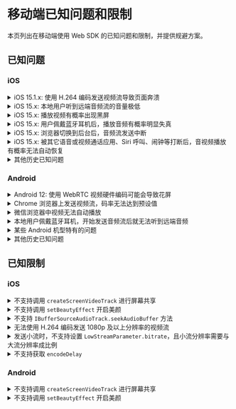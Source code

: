 # 移动端已知问题和限制

本页列出在移动端使用 Web SDK 的已知问题和限制，并提供规避方案。

## 已知问题

### iOS

<details>
<summary>iOS 15.1.x: 使用 H.264 编码发送视频流导致页面奔溃</summary>
<p>

**影响范围**：iOS 15.1.x 上的所有浏览器及内嵌 WkWebView 的应用。
</p>
<p>

**问题描述**：在 iOS 15.1.x 上的 Safari 浏览器和内嵌 WkWebView 的应用（如微信浏览器和 Chrome 浏览器）中，如果你调用 `createClient` 时将 `codec` 设为 `'h264'`，发送视频流后，页面会崩溃。
</p>
<p>

**问题原因**：该问题是由 iOS 15.x 上 WebKit 视频编码功能回退导致，详见 [WebKit Bug 231505](https://bugs.webkit.org/show_bug.cgi?id=231505)。
</p>
<p>

**规避方案**：使用 VP8 进行视频编码。

```javascript
createClient({codec:'vp8', mode})
```
</p>
</details>

<details>
<summary>iOS 15.x: 本地用户听到远端音频流的音量极低</summary>
<p>

**影响范围**：iOS 15.x 上的所有浏览器及内嵌 WkWebView 的应用。</p>
<p>

**问题描述**：在 iOS 15.x 上的 Safari 浏览器和内嵌 WkWebView 的应用（如微信浏览器和 Chrome 浏览器）中，订阅并播放远端音频轨道 `RemoteAudioTrack` 后，播放音量有概率极低，且音频从听筒中而不是扬声器中播放出来。</p>
<p>

**问题原因**：该问题是由 iOS 15.x 上 WebKit 音频功能回退导致，详见 [WebKit Bug 230902](https://bugs.webkit.org/show_bug.cgi?id=230902)。
</p>
<p>

**规避方案**：在 iOS 15.x 上使用 `WebAudio` 进行音频播放并使用 `GainNode` 调整音量后，可以提高播放音量。Agora 建议你按照以下步骤规避该问题：
1. 升级至 Web SDK 4.9.0 或以上版本。
2. 设置 SDK 私有参数 `REMOTE_AUDIO_TRACK_USES_WEB_AUDIO` 为 `true`。SDK 内部会使用 `WebAudio` 播放远端音频流。示例代码如下：
   ```javascript
   function isIOS15(ua){
       // 通过 UA 判断 iOS 版本是否为 15
   }

   if(isIOS15(navigator.userAgent)){
       AgoraRTC.setParameter("REMOTE_AUDIO_TRACK_USES_WEB_AUDIO", true);
   }
   ```
</p>
</details>

<details>
<summary>iOS 15.x: 播放视频有概率出现黑屏</summary>
<p>

**影响范围**：iOS 15.x 上的所有浏览器及内嵌 WkWebView 的应用。
</p>
<p>

**问题描述**：在 iOS 15.x 上的 Safari 浏览器和内嵌 WkWebView 的应用（如微信浏览器和 Chrome 浏览器）中，在 DOM 中播放视频且在 `video` 元素或其父元素添加某些 CSS 属性（如 `transform`、`animation`）后，或者改变 CSS 属性重绘视频渲染区域后，有概率视频播放出现黑屏。
</p>
<p>

**问题原因**：该问题是由 iOS 15.x 上 WebKit 视频渲染功能回退导致，详见 [WebKit Bug 230902](https://bugs.webkit.org/show_bug.cgi?id=230902)。
</p>
<p>

**规避方案**：升级至 Web SDK 4.x 最新版本，并且尽量减少更改 `video` 元素及其父元素的 CSS 属性。
</p>
</details>


<details>
<summary>iOS 15.x: 用户佩戴蓝牙耳机后，播放音频有概率明显失真</summary>
<p>

**影响范围**：iOS 15.x 上的所有浏览器及内嵌 WkWebView 的应用。
</p>
<p>

**问题描述**：在 iOS 15.x 上的 Safari 浏览器和内嵌 WkWebView 的应用（如微信浏览器和 Chrome 浏览器）中，如果用户佩戴蓝牙耳机进行音频播放，音频有概率明显失真。
</p>
<p>

**问题原因**：该问题是由 iOS 15.x 上 WebKit 音频播放功能回退导致，详见 [WebKit Bug 231422](https://bugs.webkit.org/show_bug.cgi?id=231422)。
</p>
<p>

**规避方案**：暂无
</p>
</details>

<details>
<summary>iOS 15.x: 浏览器切换到后台后，音频流发送中断</summary>
<p>

**影响范围**：iOS 15.x 上的所有浏览器及内嵌 WkWebView 的应用。
</p>
<p>

**问题描述**：在 iOS 15.x 上的 Safari 浏览器和内嵌 WkWebView 的应用（如微信浏览器和 Chrome 浏览器）中发送音频流，浏览器或应用切换到后台后，音频流发送会中断。
</p>
<p>

**问题原因**：由于 WebKit 的 [bug](https://bugs.webkit.org/show_bug.cgi?id=231105)，浏览器切换至后台后，`WebAudio` 的 `AudioContext` 会停止音频处理。
</p>
<p>

**规避方案**：参考以下步骤规避此问题：
1. 升级至 Web SDK 4.7.3 或之后版本。
2. 调用 `createMicrophoneAudioTrack` 创建音频轨道时，将`bypassWebAudio` 参数设为 `true`，本地音频流会不经由 `WebAudio` 处理直接发布。

   ```javascript
   const localAudioTrack = await AgoraRTC.createMicrophoneAudioTrack({bypassWebAudio: true});
   ```

   > 注意：此方案会导致混音功能（`MixingAudioTrack`）失效。
</p>
</details>

<details>
<summary>iOS 15.x: 被其它语音或视频通话应用、Siri 呼叫、闹钟等打断后，音视频播放有概率无法自动恢复</summary>
<p>

**影响范围**：iOS 15.x 上的所有浏览器及内嵌 WkWebView 的应用。
</p>
<p>

**问题描述**：在 iOS 15.x 上的 Safari 浏览器和内嵌 WkWebView 的应用（如微信浏览器和 Chrome 浏览器）中播放音视频，如果被其它语音或视频通话应用、Siri 呼叫、闹钟等打断，音视频播放有概率无法自动恢复。
</p>
<p>

**问题原因**：音视频播放被打断后，DOM `video` 元素和 `audio` 元素的状态变为 `paused`。打断结束后，状态无法自动切回 `playing`，且调用`HTMLMediaElement.play` 方法也无法恢复媒体的播放。详见 [WebKit bug 232599](https://bugs.webkit.org/show_bug.cgi?id=232599) 和[WebKit bug 226698](https://bugs.webkit.org/show_bug.cgi?id=226698)。
</p>
<p>

**规避方案**：升级至 Web SDK 4.x 最新版本。SDK 会尝试在打断事件后恢复媒体播放。
</p>
</details>

<details>
<summary>其他历史已知问题</summary>
<p>

- iOS 13 和 14 上可能出现远端用户音量随机变化的问题。
- 切换前置、后置摄像头后采集画面可能会瞬间旋转。
- 语音路由随机切换，即可能出现插着耳机但是仍然从扬声器出声，或者没有耳机却从听筒出声的情况。
- 连续两次调用 `getUserMedia` 获取相同媒体类型的轨道，第一次获取的媒体轨道会静音或黑屏。
- 使用过其他使用音视频输入设备的 app 后（例如 Siri 或者 Skype 通话），无法采集本地音频或视频。
</p>
</details>

### Android

<details>
<summary>Android 12: 使用 WebRTC 视频硬件编码可能会导致花屏</summary>

<p>

**影响范围**：部分安装了 Android 12 的设备，如 Pixel 3 和 Pixel 4。
</p>
<p>

**问题描述**：Android 12 上使用 Chrome 浏览器或 Chromium 内核浏览器，如果默认开启 WebRTC `H264` 或 `VP8` 视频硬件编码，可能会导致花屏。
</p>
<p>

**问题原因**：该问题是由 Chromium WebRTC 模块视频编码回退导致，详见 [Chromium issue 1237677](https://bugs.chromium.org/p/chromium/issues/detail?id=1237677)。
</p>
<p>

**规避方案**：引导使用 Android 12 的客户在 Chrome 浏览器中打开 `Chrome://flags` 配置页面，关闭 WebRTC 视频硬件编码相关配置。Chrome 计划在 97 版本中修复该问题。
</p>
</details>

<details>
<summary>Chrome 浏览器上发送视频流，码率无法达到预设值</summary>
<p>

**影响范围**：部分 Android 设备，如部分小米及 One Plus 机型。
</p>
<p>

**问题描述**：在 Chrome 浏览器或 Chromium 内核浏览器上视频发送码率无法达到 Web SDK 的预设值。
</p>
<p>

**问题原因**：可能是因为硬件编码导致特定视频编码帧率时码率无法达到预设值。
</p>
<p>

**规避方案**：大部分情况下，视频编码帧率为 15 fps 时，码率会过低，而帧率为 30 fps 时码率则相对较高。因此 Agora 建议遇到码率问题时，尝试将帧率设为 30 fps。
</p>
</details>

<details>
<summary>微信浏览器中视频无法自动播放</summary>
<p>

**影响范围**：使用 Chromium 89 内核的微信浏览器
</p>
<p>

**问题描述**：视频无法自动播放，并且当通过用户手势（点击、触摸）恢复自动播放后，下一次的视频播放仍然无法自动播放。
</p>
<p>

**问题原因**：可能是微信浏览器对自动播放的行为处理有异常，与其他浏览器的行为不一致。
</p>
<p>

**规避方案**：参考以下步骤规避此问题：
1. 升级至 Web SDK 4.x 最新版本。
2. 监听 `AgoraRTC.onAutoplayFailed` 事件。在此事件中，引导用户点击页面，恢复播放：

    ```javascript
    AgoraRTC.onAutoplayFailed = ()=>{
        document.alert('请点击页面后恢复播放');
    }
    ```
</p>
</details>

<details>
<summary>本地用户佩戴蓝牙耳机，开始发送音频流后就无法听到远端音频</summary>
<p>

**影响范围**：部分小米及 One Plus 机型
</p>
<p>

**问题描述**：如果本地用户佩戴蓝牙耳机，在通话过程中通过蓝牙耳机采集本地音频且发送音频流后，有概率会无法收听到远端用户的声音。
</p>
<p>

**问题原因**：可能是由于 Chromium 在蓝牙设备的 profile 切换后会产生音频异常。
</p>
<p>

**规避方案**：暂无
</p>
</details>

<details>
<summary>某些 Android 机型特有的问题</summary>
<p>

- 在搭载**联发科芯片**的设备上无法使用 H.264 编码在 Chrome 浏览器中发送视频流。
- 在搭载**华为海思麒麟芯片**的设备上，Android Chrome 88 以下版本上，无法使用 H.264 编码发送视频流。
- 在**OnePlus 6**上使用 Chrome 浏览器接收远端视频流期间熄灭屏幕，可能会导致视频流冻结。
</p>
</details>

<details>
<summary>其他历史已知问题</summary>
<p>

- 在部分 Android 设备上可能无法获取到媒体设备的 device label。
- 在部分 Android 设备上音视频流被系统电话呼叫或其他语音和视频通话应用打断，可能会导致 track-ended，需要重新采集音视频。
- 在 Android Chrome 上无法使用 H.264 编码发送大小流。
</p>
</details>

## 已知限制

### iOS

<details>
<summary>不支持调用 <code>createScreenVideoTrack</code> 进行屏幕共享</summary>
<p>

原因：iOS Safari 及 WkWebView 不支持 `mediaDevices.getDisplayMedia` 接口。
</p>
</details>

<details>
<summary>不支持调用 <code>setBeautyEffect</code> 开启美颜</summary>
<p>

原因：iOS Safari 及 WkWebView 对 WebGL 支持不佳，且 iOS 设备在进行美颜算法处理时性能消耗过大。
</p>
</details>

<details>
<summary>不支持 <code>IBufferSourceAudioTrack.seekAudioBuffer</code> 方法</summary>
<p>

原因：iOS 上 `WebAudio` 不支持实现该方法。
</p>
</details>

<details>
<summary>无法使用 H.264 编码发送 1080p 及以上分辨率的视频流</summary>
<p>

原因：Web SDK 使用 H.264 Baseline Profile 进行协商，因此 iOS 上不支持编码发送 1080p 及以上分辨率的视频流。
</p>
</details>

<details>
<summary>发送小流时，不支持设置 <code>LowStreamParameter.bitrate</code>，且小流分辨率需要与大流分辨率成比例</summary>
<p>

原因：iOS Safari 及 WkWebView 中 `RTCRTPSender.setParameters` 方法无法指定帧率，通过 `scaleResolutionDownBy` 属性进行分辨率压缩后，小流分辨率与大流成固定比率。
</p>
</details>

<details>
<summary>不支持获取 <code>encodeDelay</code></summary>
<p>

原因：iOS 上无法通过 WebRTC 的 `getStats` 接口计算出 `encodeDelay`。
</p>
</details>

### Android

<details>
<summary>不支持调用 <code>createScreenVideoTrack</code> 进行屏幕共享</summary>
<p>

原因：移动端浏览器及 WkWebView 未实现 `mediaDevices.getDisplayMedia` 接口。
</p>
</details>

<details>
<summary>不支持调用 <code>setBeautyEffect</code> 开启美颜</summary>
<p>

原因：移动端设备在进行美颜算法处理时性能消耗过大。
</p>
</details>